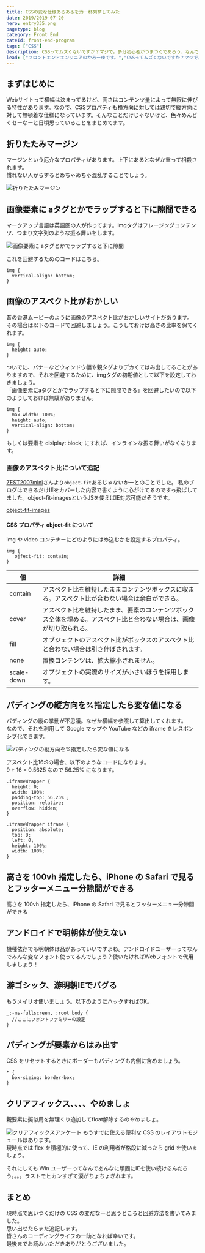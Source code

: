 ```yaml
---
title: CSSの変な仕様あるあるを力一杯列挙してみた
date: 2019/2019-07-20
hero: entry335.png
pagetype: blog
category: Front End
cateId: front-end-program
tags: ["CSS"]
description: CSSってムズくないですか？マジで。多分初心者がつまづくであろう、なんでこーなるの？！をまとめます。思い出したら随時更新しようと思います。
lead: ["フロントエンドエンジニアのかみーゆです。","CSSってムズくないですか？マジで。多分初心者がつまづくであろう、なんでこーなるの？！をまとめます。","思い出したら随時更新しようと思います。"]
---
```

## まずはじめに
Webサイトって横幅は決まってるけど、高さはコンテンツ量によって無限に伸びる特性があります。なので、CSSプロパティも横方向に対しては親切で縦方向に対して無頓着な仕様になっています。そんなことだけじゃないけど、色々めんどくセーなーと日頃思っていることをまとめてます。

## 折りたたみマージン
マージンという厄介なプロパティがあります。上下にあるとなぜか重って相殺されます。<br>
慣れない人からするとめちゃめちゃ混乱することでしょう。

![折りたたみマージン](./images/2019/entry335-1.jpg)

## 画像要素に aタグとかでラップすると下に隙間できる
マークアップ言語は英語圏の人が作ってます。imgタグはフレージングコンテンツ、つまり文字列のような振る舞いをします。

![画像要素に aタグとかでラップすると下に隙間](./images/2019/entry335-2.jpg)

これを回避するためのコードはこちら。
```
img {
  vertical-align: bottom;
}
```
## 画像のアスペクト比がおかしい
昔の香港ムービーのように画像のアスペクト比がおかしいサイトがあります。<br>
その場合は以下のコードで回避しましょう。こうしておけば高さの比率を保てくれます。

```
img {
  height: auto;
}
```

ついでに、バナーなどウィンドウ幅や親タグよりデカくてはみ出してることがありますので、それを回避するために、imgタグの初期値として以下を設定しておきましょう。<br>
「画像要素にaタグとかでラップすると下に隙間できる」を回避したいので以下のようしておけば無駄がありません。
```
img {
  max-width: 100%;
  height: auto;
  vertical-align: bottom;
}
```
もしくは要素を dislplay: block; にすれば、インラインな振る舞いがなくなります。
### 画像のアスペクト比について追記
[ZEST2007mini](https://twitter.com/ZEST2007mini)さんより`object-fit`あるじゃないかーとのことでした。
私のブログはできるだけIEをカバーした内容で書くように心がけてるのですっ飛ばしてました。object-fit-imagesというJSを使えばIE対応可能だそうです。

[object-fit-images](https://github.com/bfred-it/object-fit-images)

#### CSS プロパティ object-fit について
img や video コンテナーにどのようにはめ込むかを設定するプロパティ。

```
img {
   ojfect-fit: contain;
}
```
|値|詳細|
|-|-|
|contain|アスペクト比を維持したままコンテンツボックスに収まる。アスペクト比が合わない場合は余白ができる。|
|cover|アスペクト比を維持したまま、要素のコンテンツボックス全体を埋める。アスペクト比と合わない場合は、画像が切り取られる。|
|fill|オブジェクトのアスペクト比がボックスのアスペクト比と合わない場合は引き伸ばされます。|
|none|置換コンテンツは、拡大縮小されません。|
|scale-down|オブジェクトの実際のサイズが小さいほうを採用します。|

## パディングの縦方向を%指定したら変な値になる
パディングの縦の挙動が不思議。なぜか横幅を参照して算出してくれます。<br>
なので、それを利用して Google マップや YouTube などの iframe をレスポンシブ化できます。

![パディングの縦方向を%指定したら変な値になる](./images/2019/entry335-3.jpg)

アスペクト比16:9の場合、以下のようなコードになります。<br>
9 ÷ 16 = 0.5625 なので 56.25% になります。

```
.iframeWrapper {
  height: 0;
  width: 100%;
  padding-top: 56.25% ;
  position: relative;
  overflow: hidden;
}

.iframeWrapper iframe {
  position: absolute;
  top: 0;
  left: 0;
  height: 100%;
  width: 100%;
}
```
## 高さを 100vh 指定したら、iPhone の Safari で見るとフッターメニュー分隙間ができる

高さを 100vh 指定したら、iPhone の Safari で見るとフッターメニュー分隙間ができる
## アンドロイドで明朝体が使えない
機種依存でも明朝体は品があっていいですよね。アンドロイドユーザーってなんでみんな変なフォント使ってるんでしょう？使いたければWebフォントで代用しましょう！

## 游ゴシック、游明朝IEでバグる
もうメイリオ使いましょう。以下のようにハックすればOK。

```
_:-ms-fullscreen, :root body {
  //ここにフォントファミリーの設定
}
```
## パディングが要素からはみ出す
CSS をリセットするときにボーダーもパディングも内側に含めましょう。

```
* {
  box-sizing: border-box;
}
```
## クリアフィックス、、、、やめましょ
親要素に擬似用を無理くり追加してfloat解除するのやめましょ。

![クリアフィックスアンケート](./images/2019/entry335-4.png)
もうすでに使える便利な CSS のレイアウトモジュールはあります。<br>
現時点では flex を積極的に使って、IE の利用者が格段に減ったら grid を使いましょう。

それにしても Win ユーザーってなんであんなに頑固にIEを使い続けるんだろう。。。。ラストモヒカンすぎて涙がちょちょぎれます。

## まとめ
現時点で思いつくだけの CSS の変だなーと思うところと回避方法を書いてみました。<br>
思い出せたらまた追記します。<br>
皆さんのコーディングライフの一助となれば幸いです。<br>
最後までお読みいただきありがとうございました。
